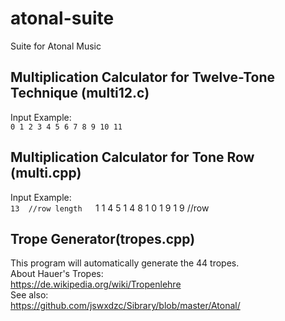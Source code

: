 # atonal-suite
Suite for Atonal Music


## Multiplication Calculator for Twelve-Tone Technique (multi12.c)

Input Example:  
`0 1 2 3 4 5 6 7 8 9 10 11`

## Multiplication Calculator for Tone Row (multi.cpp)

Input Example:  
`13  //row length  
`1 1 4 5 1 4 8 1 0 1 9 1 9  //row  

## Trope Generator(tropes.cpp)
This program will automatically generate the 44 tropes.  
About Hauer's Tropes:  
https://de.wikipedia.org/wiki/Tropenlehre  
See also:  
https://github.com/jswxdzc/Sibrary/blob/master/Atonal/  
